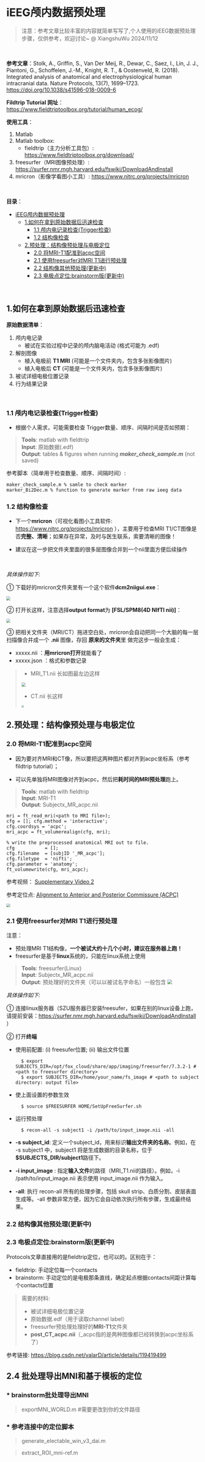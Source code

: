 # iEEG颅内数据预处理

> 注意：参考文章比较丰富的内容就简单写写了,个人使用的iEEG数据预处理步骤，仅供参考，欢迎讨论~ 
> @ XiangshuWu 2024/11/12
> 
<br/>

**参考文章**：Stolk, A., Griffin, S., Van Der Meij, R., Dewar, C., Saez, I., Lin, J. J., Piantoni, G., Schoffelen, J.-M., Knight, R. T., & Oostenveld, R. (2018). Integrated analysis of anatomical and electrophysiological human intracranial data. Nature Protocols, 13(7), 1699–1723. https://doi.org/10.1038/s41596-018-0009-6


**Fildtrip Tutorial 网址**：https://www.fieldtriptoolbox.org/tutorial/human_ecog/

**使用工具**：

1. Matlab
2. Matlab toolbox:
   * fieldtrip（主力分析工具包）: https://www.fieldtriptoolbox.org/download/
3. freesurfer（MRI图像预处理）: https://surfer.nmr.mgh.harvard.edu/fswiki/DownloadAndInstall
4. mricron（影像学看图小工具）: https://www.nitrc.org/projects/mricron 

<br/>

**目录**：
<br/>


- [iEEG颅内数据预处理](#ieeg颅内数据预处理)
  - [1.如何在拿到原始数据后迅速检查](#1如何在拿到原始数据后迅速检查)
    - [1.1 颅内电记录检查(Trigger检查)](#11-颅内电记录检查trigger检查)
    - [1.2 结构像检查](#12-结构像检查)
  - [2.预处理：结构像预处理与电极定位](#2预处理结构像预处理与电极定位)
    - [2.0 将MRI-T1配准到acpc空间](#20-将mri-t1配准到acpc空间)
    - [2.1 使用freesurfer对MRI T1进行预处理](#21-使用freesurfer对mri-t1进行预处理)
    - [2.2 结构像其他预处理(更新中)](#22-结构像其他预处理更新中)
    - [2.3 电极点定位:brainstorm版(更新中)](#23-电极点定位brainstorm版更新中)

<br/>

## 1.如何在拿到原始数据后迅速检查

**原始数据清单**：
1. 颅内电记录
    * 被试在实验过程中记录的颅内脑电活动 (格式可能为 .edf)
2. 解剖图像
    * 植入电极前 **T1 MRI** (可能是一个文件夹内，包含多张影像图片)
    * 植入电极后 **CT** (可能是一个文件夹内，包含多张影像图片)
3. 被试详细电极位置记录
4. 行为结果记录
<br/>

### 1.1 颅内电记录检查(Trigger检查)
* 根据个人需求，可能需要检查 Trigger数量、顺序、间隔时间是否如预期：


> **Tools**:  matlab with fieldtrip<br/>
> **Input**:   原始数据(.edf)<br/>
> **Output**: tables & figures  when running ***maker_check_sample.m*** (not saved)

参考脚本（简单用于检查数量、顺序、间隔时间）:

    maker_check_sample.m % samle to check marker 
    marker_Bi2Dec.m % function to generate marker from raw ieeg data

### 1.2 结构像检查
*  下一个**mricron**（可视化看图小工具软件: https://www.nitrc.org/projects/mricron ），主要用于检查MRI T1/CT图像是否**完整、清晰**；如果存在异常，及时与医生联系，索要清晰的图像！

* 建议在这一步把文件夹里面的很多层图像合并到一个nii里面方便后续操作
<br/>

*具体操作如下:*

① 下载好的mricron文件夹里有一个这个软件**dcm2niigui.exe**：

<img src = "./figures/image3.png" style="zoom: 65%;">
 
② 打开长这样，注意选择**output format**为 **[FSL/SPM8(4D NIfTI nii)]**：

<img src = "./figures/image4.png" style="zoom: 65%;">


③ 把相关文件夹（MRI/CT）拖进空白处，mricron会自动把同一个大脑的每一层扫描像合并成一个 **.nii** 图像，存回 **原来的文件夹**里
做完这步一般会生成：
*  xxxxx.nii ：**用mricron打开**就能看了
* xxxxx.json ：格式和参数记录


> * MRI_T1.nii 长如图最左边这样
> 
> <img src = "./figures/image1.png" style="zoom: 65%;">
> 
> * CT.nii 长这样
> 
> <img src = "./figures/image2.png" style="zoom: 40%;">




## 2.预处理：结构像预处理与电极定位

### 2.0 将MRI-T1配准到acpc空间
* 因为要对齐MRI和CT像，所以要把这两种图片都对齐到acpc坐标系（参考fildtrip tutorial）；

* 可以先单独将MRI图像对齐到acpc，然后把**耗时间的MRI预处理**跑上。



> **Tools**:  matlab with fieldtrip <br/>
> **Input**:   MRI-T1 <br/>
> **Output**:  Subjectx_MR_acpc.nii

    
    mri = ft_read_mri(<path to MRI file>);
    cfg = []; cfg.method = 'interactive'; 
    cfg.coordsys = 'acpc'; 
    mri_acpc = ft_volumerealign(cfg, mri);

    % write the preprocessed anatomical MRI out to file.
    cfg           = []; 
    cfg.filename  = [subjID '_MR_acpc'];
    cfg.filetype  = 'nifti';
    cfg.parameter = 'anatomy';
    ft_volumewrite(cfg, mri_acpc);

参考视频： [Supplementary Video 2](https://static-content.springer.com/esm/art%3A10.1038%2Fs41596-018-0009-6/MediaObjects/41596_2018_9_MOESM7_ESM.mp4)

参考定位点:     [Alignment to Anterior and Posterior Commissure (ACPC)](https://sabre.brainlab.ca/docs/processing/stage3.html)

<img src = "./figures/image5.png" style="zoom: 60%;">

### 2.1 使用freesurfer对MRI T1进行预处理 
注意：
* 预处理MRI T1结构像，**一个被试大约十几个小时，建议在服务器上跑！**
* freesurfer是基于**linux**系统的，只能在linux系统上使用




> **Tools**: freesurfer(Linux) <br/>
> **Input**:  Subjectx_MR_acpc.nii <br/>
> **Output**:  预处理好的文件夹（可以以被试名字命名）一般包含
>  <img src = "./figures/image.png" style="zoom: 75%;">

*具体操作如下:*

① 连接linux服务器（SZU服务器已安装freesufer，如果在别的linux设备上跑，请提前安装：https://surfer.nmr.mgh.harvard.edu/fswiki/DownloadAndInstall ）

② 打开**终端**

- 使用前配置: (i) freesufer位置; (ii) 输出文件位置

        $ export SUBJECTS_DIR=/opt/fox_cloud/share/app/imaging/freesurfer/7.3.2-1 # <path to freesurfer directory> 
        $ export SUBJECTS_DIR=/home/your_name/fs_image # <path to subject directory: output file>
- 使上面设置的参数生效
  
        $ source $FREESURFER HOME/SetUpFreeSurfer.sh  
- 运行预处理

        $ recon-all -s subject1 -i /path/to/input_image.nii -all 

* **-s subject_id**: 定义一个subject_id，用来标识**输出文件夹的名称**。例如，在 -s subject1 中，subject1 将是生成数据的目录名称，位于 **$SUBJECTS_DIR/subject1**路径下。

* **-i input_image** :  指定**输入文件**的路径（MRI_T1.nii的路径）。例如，-i /path/to/input_image.nii 表示使用 input_image.nii 作为输入。

* **-all**: 执行 recon-all 所有的处理步骤，包括 skull strip、白质分割、皮层表面生成等。-all 参数非常方便，因为它会自动依次执行所有步骤，生成最终结果。

### 2.2 结构像其他预处理(更新中) 


### 2.3 电极点定位:brainstorm版(更新中) 
Protocols文章直接用的是fieldtrip定位，也可以的。区别在于：
* fieldtrip: 手动定位每一个contacts
 * brainstorm: 手动定位的是电极那条直线，确定起点根据contacts间距计算每个contacts位置


> 需要的材料:
> * 被试详细电极位置记录
> * 原始数据.edf（用于读取channel label）
> * freesurfer预处理处理好的**MRI-T1**文件夹
> * **post_CT_acpc.nii**（_acpc指的是两种图像都已经转换到acpc坐标系了）



参考链接: https://blog.csdn.net/valarD/article/details/119419499

## 2.4 批处理导出MNI和基于模板的定位
### * brainstorm批处理导出MNI
> exportMNI_WORLD.m #需要更改到你的文件路径

### * 参考连接中的定位脚本
> generate_electable_win_v3_dai.m

> extract_ROI_mni-ref.m

